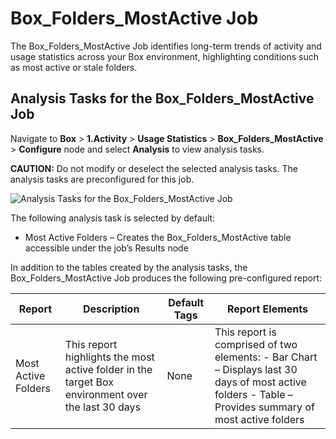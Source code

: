 # Box_Folders_MostActive Job

The Box_Folders_MostActive Job identifies long-term trends of activity and usage statistics across
your Box environment, highlighting conditions such as most active or stale folders.

## Analysis Tasks for the Box_Folders_MostActive Job

Navigate to **Box** > **1.Activity** > **Usage Statistics** > **Box_Folders_MostActive** >
**Configure** node and select **Analysis** to view analysis tasks.

**CAUTION:** Do not modify or deselect the selected analysis tasks. The analysis tasks are
preconfigured for this job.

![Analysis Tasks for the Box_Folders_MostActive Job](/img/product_docs/accessanalyzer/11.6/accessanalyzer/solutions/box/activity/usagestatistics/foldersmostactiveanalysis.webp)

The following analysis task is selected by default:

- Most Active Folders – Creates the Box_Folders_MostActive table accessible under the job’s Results
  node

In addition to the tables created by the analysis tasks, the Box_Folders_MostActive Job produces the
following pre-configured report:

| Report              | Description                                                                                       | Default Tags | Report Elements                                                                                                                                        |
| ------------------- | ------------------------------------------------------------------------------------------------- | ------------ | ------------------------------------------------------------------------------------------------------------------------------------------------------ |
| Most Active Folders | This report highlights the most active folder in the target Box environment over the last 30 days | None         | This report is comprised of two elements: - Bar Chart – Displays last 30 days of most active folders - Table – Provides summary of most active folders |
